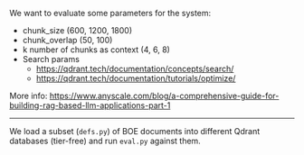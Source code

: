 We want to evaluate some parameters for the system:

* chunk_size (600, 1200, 1800)
* chunk_overlap (50, 100)
* k number of chunks as context (4, 6, 8)
* Search params
  * https://qdrant.tech/documentation/concepts/search/
  * https://qdrant.tech/documentation/tutorials/optimize/


More info: https://www.anyscale.com/blog/a-comprehensive-guide-for-building-rag-based-llm-applications-part-1

*********************************************

We load a subset (`defs.py`) of BOE documents into different Qdrant databases (tier-free) and run `eval.py` against them.

